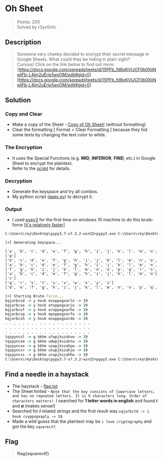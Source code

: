 # Oh Sheet
> Points: 200 <br>
> Solved by r3yc0n1c

## Description
> Someone very cheeky decided to encrypt their secret message in Google Sheets. What could they be hiding in plain sight? <br>
> Curious! Click on the link below to find out more: <br>
> [https://docs.google.com/spreadsheets/d/15PFb_fd6xKVIJCF0b0XiiNeilFb-L4jm2uErip1woOM/edit#gid=0](https://docs.google.com/spreadsheets/d/15PFb_fd6xKVIJCF0b0XiiNeilFb-L4jm2uErip1woOM/edit#gid=0)

## Solution
### Copy and Clear
* Make a copy of the Sheet - [Copy of Oh Sheet!](https://docs.google.com/spreadsheets/d/1aYVG9C1-bqtysSSLKuJRA3WoekFO-fTpDww_Lt8VeII/edit?usp=sharing) (without formatting)
* Clear the formatting [ Format > Clear Formatting ] because they hid some texts by changing the text color to white.
### The Encryption
* It uses the Special Functions (e.g. **MID**, **INFERIOR**, **FIND**, etc.) in Google Sheet to encrypt the plaintext.
* Refer to the [script](apex.py) for details.
### Decryption
* Generate the keyspace and try all combos.
* My python script ([apex.py](apex.py)) to decrypt it.
### Output
* I used [pypy3](https://www.pypy.org/) for the first time on windows 10 machine to do this brute-force [[it's relatively faster](https://stackoverflow.com/questions/59050724/whats-the-differences-python3-and-pypy3#:~:text=On%20a%20suite%20of%20benchmarks,in%20beta%2C%20targets%20Python%203.)]

```cmd
C:\Users\rey\Desktop\pypy3.7-v7.3.2-win32>pypy3.exe C:\Users\rey\Desktop\x.py

[+] Generating keyspace... 

['a', 'b', 'c', 'd', 'e', 'f', 'g', 'h', 'i', 'j', 'k', 'l', 'm', 'n', 'o', 'p', 'q', 'r', 's', 't']
['q']
['b', 'c', 'd', 'e', 'f', 'g', 'h', 'i', 'j', 'k', 'l', 'm', 'n', 'o', 'p', 'q', 'r', 's', 't', 'u', 'v', 'w', 'x', 'y', 'z']
['a', 'b', 'c', 'd', 'e', 'f', 'g', 'h', 'i', 'j', 'k', 'l', 'm', 'n', 'o', 'p']
['f', 'g', 'h', 'i', 'j', 'k', 'l', 'm', 'n', 'o', 'p', 'q', 'r', 's', 't', 'u', 'v', 'w', 'x', 'y', 'z']
['a', 'b', 'c', 'd', 'e', 'f', 'g', 'h', 'i', 'j', 'k', 'l', 'm', 'n'] 
['c']
['q', 'r', 's', 't', 'u', 'v', 'w', 'x', 'y', 'z']
['d', 'e', 'f', 'g', 'h', 'i', 'j', 'k', 'l', 'm', 'n', 'o', 'p', 'q', 'r', 's', 't', 'u', 'v', 'w', 'x', 'y', 'z']

[+] Starting Brute-force...
kqjarbcsd -> y hovk evoppogxarlo -> 19
kqjarbcse -> y hovk etoppogxarjo -> 19
kqjarbcsf -> y hovk eroppogxarho -> 19
kqjarbcsg -> y hovk epoppogxarfo -> 19
kqjarbcsh -> y hovk enoppogxardo -> 19
. . . . . . . . . . . . . . . . . . . .
. . . . . . . . . . . . . . . . . . . .
. . . . . . . . . . . . . . . . . . . .
tqzpyncxl -> g bkhm ufwpjkszahvw -> 19
tqzpyncxm -> g bkhm udwpjkszahtw -> 19
tqzpyncxo -> g bkhm uzwpjkszahpw -> 19
tqzpyncxr -> g bkhm utwpjkszahjw -> 19
tqzpyncxs -> g bkhm urwpjkszahhw -> 19
C:\Users\rey\Desktop\pypy3.7-v7.3.2-win32>pypy3.exe C:\Users\rey\Desktop\x.py > flag.txt 
```
## Find a needle in a haystack
* The haystack - [flag.txt](flag.7z)
* The Sheet hinted - `Note that the key consists of lowercase letters, and has no repeated letters. It is 9 characters long. Order of characters matters!`. I searched
for **1 letter words in english** and found ***i*** and ***a*** (makes sense!)
* Searched for ***i*** related strings and the first result was `sqjarbctd -> i hovk cvyppogxaply -> 19`.
* Made a wild guess that the plaintext may be `i love cryptography` and got the key `squarectf`.

## Flag
> **flag{squarectf}**
